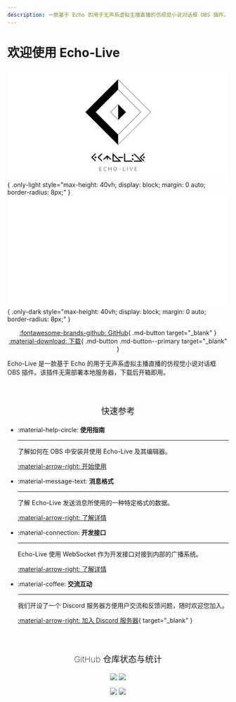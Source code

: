 ```yaml
---
description: 一款基于 Echo 的用于无声系虚拟主播直播的仿视觉小说对话框 OBS 插件。
---
```


# 欢迎使用 Echo-Live

<style>
    #mainpage-download-before+p,
    #mainpage-shields-before+p {
        text-align: center;
    }
    #mainpage-download-before+p>.md-button+.md-button {
        margin-left: 1em
    }
</style>

![Banner](image/banner.png){ .only-light style="max-height: 40vh; display: block; margin: 0 auto; border-radius: 8px;" }
![Banner](image/banner_dark.png){ .only-dark style="max-height: 40vh; display: block; margin: 0 auto; border-radius: 8px;" }

<div id="mainpage-download-before"></div>

[:fontawesome-brands-github: GitHub](https://github.com/sheep-realms/Echo-Live){ .md-button target="_blank" }
[:material-download: 下载](https://github.com/sheep-realms/Echo-Live/releases){ .md-button .md-button--primary target="_blank" }

Echo-Live 是一款基于 Echo 的用于无声系虚拟主播直播的仿视觉小说对话框 OBS 插件。该插件无需部署本地服务器，下载后开箱即用。

<p style="color: var(--md-default-fg-color--light); text-align: center; font-size: 1.2rem; font-weight: 200; border-bottom: .05rem solid var(--md-typeset-table-color); margin-top: 64px;">快速参考</p>

<div class="grid cards" markdown>

-   :material-help-circle: **使用指南**

    ---

    了解如何在 OBS 中安装并使用 Echo-Live 及其编辑器。

    [:material-arrow-right: 开始使用](main/how-to-use.md)

-   :material-message-text: **消息格式**

    ---

    了解 Echo-Live 发送消息所使用的一种特定格式的数据。

    [:material-arrow-right: 了解详情](message/index.md)

-   :material-connection: **开发接口**

    ---

    Echo-Live 使用 WebSocket 作为开发接口对接到内部的广播系统。

    [:material-arrow-right: 了解详情](dev/broadcast/index.md)

-   :material-coffee: **交流互动**

    ---

    我们开设了一个 Discord 服务器方便用户交流和反馈问题，随时欢迎您加入。

    [:material-arrow-right: 加入 Discord 服务器](https://discord.gg/XuPQBw6tHC){ target="_blank" }

</div>

<p style="color: var(--md-default-fg-color--light); text-align: center; font-size: 1.2rem; font-weight: 200; border-bottom: .05rem solid var(--md-typeset-table-color); margin-top: 64px;">GitHub 仓库状态与统计</p>

<div id="mainpage-download-before"></div>

![](https://img.shields.io/github/license/sheep-realms/Echo-Live?style=for-the-badge)
![](https://img.shields.io/github/v/release/sheep-realms/Echo-Live?style=for-the-badge)

<div id="mainpage-download-before"></div>

![](https://img.shields.io/github/downloads/sheep-realms/Echo-Live/total?style=for-the-badge)
![](https://img.shields.io/github/stars/sheep-realms/Echo-Live?style=for-the-badge)
